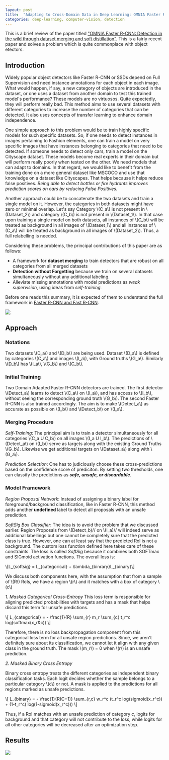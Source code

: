 ```yaml
---
layout: post
title:  "Adapting to Cross-Domain Data in Deep Learning: OMNIA Faster R-CNN"
categories: deep-learning, computer-vision, detection
--- 
```


This is a brief review of the paper titled ["OMNIA Faster R-CNN: Detection in the wild through dataset merging and soft distillation"](https://arxiv.org/abs/1812.02611). This is a fairly recent paper and solves a problem which is quite commonplace with object etectors.


## Introduction 
Widely popular object detectors like Faster R-CNN or SSDs depend on Full Supervision and need instance annotations for each object in each image. What would happen, if say, a new category of objects are introduced in the dataset, or one uses a dataset from another domain to test this trained model's performance? These models are no virtuosos. Quite expectedly, they will perform really bad. This method aims to use several datasets with different categories to increase the number of categories that can be detected. It also uses concepts of transfer learning to enhance domain independence.

One simple approach to this problem would be to train highly specific models for such specific datasets. So, if one needs to detect instances in images pertaining to Fashion elements, one can train a model on very specific images that have instances belonging to categories that need to be detected. If someone needs to detect only cars, train a model on the Cityscape dataset. These models become real experts in their domain but will perform really poorly when tested on the other. We need models that can adapt to domains. In that regard, we would like to benefit from the training done on a more general dataset like MSCOCO and use that knowledge on a dataset like Cityscapes. That helps because it helps reduce false positives. *Being able to detect bottles or fire hydrants improves prediction scores on cars by reducing False Positives.* 

Another approach could be to concatenate the two datasets and train a single model on it. However, the categories in both datasets might have zero or minimal overlap. Let's say Category \\(C_a\\) is not present in \\(Dataset_2\\) and category \\(C_b\\) is not present in \\(Dataset_1\\). In that case upon training a single model on both datasets, all instances of \\(C_b\\) will be treated as background in all images of \\(Dataset_1\\) and all instances of \\(C_a\\) will be treated as background in all images of \\(Dataset_2\\). Thus, a full relabelling is needed. 

Considering these problems, the principal contributions of this paper are as follows: 
- A framework for **dataset merging** to train detectors that are robust on all categories from all merged datasets
- **Detection without Forgetting** because we train on several datasets simultaneously without any additional labeling.
- Alleviate missing annotations with model predictions as *weak supervision*, using ideas from *self-training.*

Before one reads this summary, it is expected of them to understand the full framework in [Faster R-CNN and Fast R-CNN](https://www.jeremyjordan.me/object-detection-one-stage/).


<img src="{{site.url}}/images/omnia_1.png" style="display: block; margin: auto;" />


## Approach

### Notations

Two datasets \\(D_a\\) and \\(D_b\\) are being used. Dataset \\(D_a\\) is defined by categories \\(C_a\\) and images \\(I_a\\), with Ground truths \\(G_a\\). Similarly \\(D_b\\) has \\(I_a\\), \\(G_b\\) and \\(C_b\\). 

### Initial Training

Two Domain Adapted Faster R-CNN detectors are trained. The first detector \\(Detect_a\\) learns to detect  \\(C_a\\) on  \\(I_a\\), and has access to  \\(I_b\\), without seeing the corresponding ground truth  \\(G_b\\). The second Faster R-CNN is also trained accordingly. The aim is to make \\(Detect_a\\) as accurate as possible on \\(I_b\\) and \\(Detect_b\\) on \\(I_a\\).


### Merging Procedure

*Self-Training*: The principal aim is to train a detector simultaneously for all categories \\(C_a U C_b\\) on all images \\(I_a U I_b\\). The predictions of \\(Detect_a\\) on  \\(I_b\\) serve as targets along with the existing Ground Truths \\(G_b\\). Likewise we get additional targets on \\(Dataset_a\\) along with \\(G_a\\). 


*Prediction Selection*: One has to judiciously choose these cross-predictions based on the confidence score of prediciton. By setting two thresholds, one can classify the predictions as ***safe, unsafe, or discardable***. 


### Model Framework

*Region Proposal Network*: Instead of assigning a binary label for foreground/background classification, like in Faster R-CNN, this method adds another **undefined** label to detect all proposals with an unsafe prediction. 


*SoftSig Box Classifier*: The idea is to avoid the problem that we discussed earlier. Region Proposals from \\(Detect_b)// on \\(I_a)// will indeed serve as additional labellings but one cannot be completely sure that the predicted class is true. However, one can at least say that the predicted RoI is not a background. The custom loss function defined here takes care of these constraints. The loss is called *SoftSig* because it combines both SOFTmax and SIGmoid activation functions. The overall loss is:

\\[L_{softsig} = L_{categorical} + \lambda_{binrary}L_{binary}\\]

We discuss both components here, with the assumption that from a sample of \\(R\\) RoIs, we have a region \\(r\\) and it matches with a box of category \\(c\\)


*1. Masked Categorical Cross-Entropy*
This loss term is responsible for aligning predicted probabilities with targets and has a mask that helps discard this term for unsafe predictions. 

\\[ L_{categorical} = - \frac{1}{R} \sum_{r} m_r \sum_{c} t_r^c log(softmax(x_r&c)) \\]

Therefore, there is no loss backpropagation component from this categorical loss term for all unsafe region predictions. Since, we aren't definitely sure about its classification, we cannot let it align with any given class in the ground truth. The mask \\(m_r\\) = 0 when \\(r\\) is an unsafe prediction.


*2. Masked Binary Cross Entropy*

Binary cross entropy treats the different categories as independent binary classification tasks. Each logit decides whether the sample belongs to a particular category \\(c\\) or not. A mask is applied to the predictions for all regions marked as unsafe predictions. 

\\[ L_{binary} = - \frac{1}{R(C+1)} \sum_{r,c} w_r^c (t_r^c log(sigmoid(x_r^c)) + (1-t_r^c) log(1-sigmoid(x_r^c))) \\]

Thus, if a RoI matches with an unsafe prediction of category *c*, logits for background and that category will not contribute to the loss, while logits for all other categories will be decreased after an optimization step. 


## Results

<img src="{{site.url}}/images/omnia_2.png" style="display: block; margin: auto;" />


